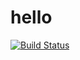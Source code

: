 # hello

[![Build Status](https://img.shields.io/endpoint.svg?url=https%3A%2F%2Factions-badge.atrox.dev%2FDiscoFighter47%2Fhello%2Fbadge%3Fref%3Dmaster&style=flat)](https://actions-badge.atrox.dev/DiscoFighter47/hello/goto?ref=master)